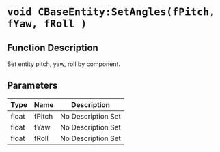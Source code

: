# `void CBaseEntity:SetAngles(fPitch, fYaw, fRoll )`
## Function Description
Set entity pitch, yaw, roll by component.
## Parameters
Type|Name|Description
--|--|--
float|fPitch|No Description Set
float|fYaw|No Description Set
float|fRoll|No Description Set

